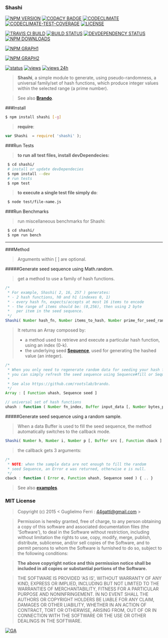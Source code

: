 ### Shashi

[![NPM VERSION](http://img.shields.io/npm/v/shashi.svg?style=flat)](https://www.npmjs.org/package/shashi)
[![CODACY BADGE](https://img.shields.io/codacy/b18ed7d95b0a4707a0ff7b88b30d3def.svg?style=flat)](https://www.codacy.com/public/44gatti/shashi)
[![CODECLIMATE](http://img.shields.io/codeclimate/github/rootslab/shashi.svg?style=flat)](https://codeclimate.com/github/rootslab/shashi)
[![CODECLIMATE-TEST-COVERAGE](https://img.shields.io/codeclimate/coverage/github/rootslab/shashi.svg?style=flat)](https://codeclimate.com/github/rootslab/shashi)
[![LICENSE](http://img.shields.io/badge/license-MIT-blue.svg?style=flat)](https://github.com/rootslab/shashi#mit-license)

[![TRAVIS CI BUILD](http://img.shields.io/travis/rootslab/shashi.svg?style=flat)](http://travis-ci.org/rootslab/shashi)
[![BUILD STATUS](http://img.shields.io/david/rootslab/shashi.svg?style=flat)](https://david-dm.org/rootslab/shashi)
[![DEVDEPENDENCY STATUS](http://img.shields.io/david/dev/rootslab/shashi.svg?style=flat)](https://david-dm.org/rootslab/shashi#info=devDependencies)
[![NPM DOWNLOADS](http://img.shields.io/npm/dm/shashi.svg?style=flat)](http://npm-stat.com/charts.html?package=shashi)

[![NPM GRAPH1](https://nodei.co/npm-dl/shashi.png)](https://nodei.co/npm/shashi/)

[![NPM GRAPH2](https://nodei.co/npm/shashi.png?downloads=true&downloadRank=true&stars=true)](https://nodei.co/npm/shashi/)

[![status](https://sourcegraph.com/api/repos/github.com/rootslab/shashi/.badges/status.png)](https://sourcegraph.com/github.com/rootslab/shashi)
[![views](https://sourcegraph.com/api/repos/github.com/rootslab/shashi/.counters/views.png)](https://sourcegraph.com/github.com/rootslab/shashi)
[![views 24h](https://sourcegraph.com/api/repos/github.com/rootslab/shashi/.counters/views-24h.png)](https://sourcegraph.com/github.com/rootslab/shashi)

> __Shashi__, a simple module to generate, using pseudo-randomness, a universal family/set of hash functions, which produce integer values within the selected range (a prime number).

> See also __[Brando](https://github.com/rootslab/brando)__.

###Install

```bash
$ npm install shashi [-g]
```
> __require__:

```javascript
var Shashi  = require( 'shashi' );
```
###Run Tests

> __to run all test files, install devDependecies:__

```bash
 $ cd shashi/
 # install or update devDependecies
 $ npm install --dev
 # run tests
 $ npm test
```
> __to execute a single test file simply do__:

```bash
 $ node test/file-name.js
```
###Run Benchmarks

> run miscellaneous benchmarks for Shashi:

```bash
 $ cd shashi/
 $ npm run bench
```
----------------------------------------------------------------------------------------------

###Method

> Arguments within [ ] are optional.

#####Generate seed sequence using Math.random.

> get a method to use a family of hash functions.

```javascript
/*
 * For example, Shashi( 2, 16, 257 ) generates:
 * - 2 hash functions, h0 and h1 (indexes 0, 1)
 * - every hash fn, expects/accepts at most 16 items to encode
 * - the range of items should be: (0,256), then using 2 byte
 *   per item in the seed sequence.
 */
Shashi( Number hash_fn, Number items_to_hash, Number prime_for_seed_range ) : Array
```

> It returns an Array composed by:
> - a method used to retrieve and execute a particular hash function, using an index (0-k).
> - the underlying seed __[Sequence](https://github.com/rootslab/brando)__, used for generating the hashed value (an integer).

```javascript
/*
 * When you only need to regenerate random data for seeding your hash functions,
 * you can simply refresh the seed sequence using Sequence#fill or Sequence#parse.
 *
 * See also https://github.com/rootslab/brando.
 */
Array : [ Function uhash, Sequence seed ]

// universal set of hash functions
uhash : function ( Number fn_index, Buffer input_data [, Number bytes_per_item ] )
```

#####Generate seed sequence using a random sample.

> When a data Buffer is used to fill the seed sequence, the method automatically switches to the callback mode.

```javascript
Shashi( Number h, Number i, Number p [, Buffer src [, Function cback ] ] ) : undefined
```
> the callback gets 3 arguments:

```javascript
/*
 * NOTE: when the sample data are not enough to fill the random
 * seed Sequence, an Error e was returned, otherwise e is null.
 */
cback : function ( Error e, Function uhash, Sequence seed ) { .. }
```
> See also __[examples](example/)__.

### MIT License

> Copyright (c) 2015 &lt; Guglielmo Ferri : 44gatti@gmail.com &gt;

> Permission is hereby granted, free of charge, to any person obtaining
> a copy of this software and associated documentation files (the
> 'Software'), to deal in the Software without restriction, including
> without limitation the rights to use, copy, modify, merge, publish,
> distribute, sublicense, and/or sell copies of the Software, and to
> permit persons to whom the Software is furnished to do so, subject to
> the following conditions:

> __The above copyright notice and this permission notice shall be
> included in all copies or substantial portions of the Software.__

> THE SOFTWARE IS PROVIDED 'AS IS', WITHOUT WARRANTY OF ANY KIND,
> EXPRESS OR IMPLIED, INCLUDING BUT NOT LIMITED TO THE WARRANTIES OF
> MERCHANTABILITY, FITNESS FOR A PARTICULAR PURPOSE AND NONINFRINGEMENT.
> IN NO EVENT SHALL THE AUTHORS OR COPYRIGHT HOLDERS BE LIABLE FOR ANY
> CLAIM, DAMAGES OR OTHER LIABILITY, WHETHER IN AN ACTION OF CONTRACT,
> TORT OR OTHERWISE, ARISING FROM, OUT OF OR IN CONNECTION WITH THE
> SOFTWARE OR THE USE OR OTHER DEALINGS IN THE SOFTWARE.

[![GA](https://ga-beacon.appspot.com/UA-53998692-1/shashi/Readme?pixel)](https://github.com/igrigorik/ga-beacon)